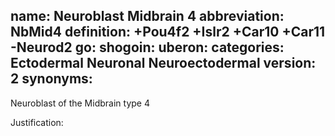 name: Neuroblast Midbrain 4
abbreviation: NbMid4
definition: +Pou4f2 +Islr2 +Car10 +Car11 -Neurod2
go:
shogoin: 
uberon:
categories: Ectodermal Neuronal Neuroectodermal
version: 2
synonyms:
---

Neuroblast of the Midbrain type 4

Justification:
